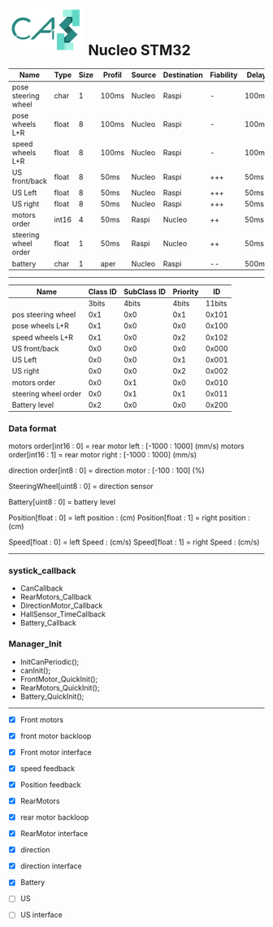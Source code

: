 # <img src="../logo/logo.bmp" width="150"> Nucleo STM32

|Name                | Type   |Size|Profil |Source|Destination|Fiability|Delay|Priority|
|--------------------|--------|----|-------|------|-----------|---------|-----|--------|
|pose steering wheel |char    |1   |100ms  |Nucleo|Raspi      |-        |100ms|-       |
|pose wheels L+R     |float   |8   |100ms  |Nucleo|Raspi      |-        |100ms|-       |
|speed wheels L+R    |float   |8   |100ms  |Nucleo|Raspi      |-        |100ms|-       |
|US front/back       |float   |8   |50ms   |Nucleo|Raspi      |+++      |50ms |+++     |
|US Left             |float   |8   |50ms   |Nucleo|Raspi      |+++      |50ms |+++     |
|US right            |float   |8   |50ms   |Nucleo|Raspi      |+++      |50ms |+++     |
|motors order        |int16   |4   |50ms   |Raspi |Nucleo     |++       |50ms |+       |
|steering wheel order|float   |1   |50ms   |Raspi |Nucleo     |++       |50ms |+       |
|battery             |char    |1   |aper   |Nucleo|Raspi      |--       |500ms|--      |

***

|Name                |Class ID |SubClass ID|Priority |ID    |
|--------------------|---------|-----------|---------|------|
|                    |3bits    |4bits      |4bits    |11bits|
|pos steering wheel  |0x1      |0x0        |0x1      |0x101 |
|pose wheels L+R     |0x1      |0x0        |0x0      |0x100 |
|speed wheels L+R    |0x1      |0x0        |0x2      |0x102 |
|US front/back       |0x0      |0x0        |0x0      |0x000 |
|US Left             |0x0      |0x0        |0x1      |0x001 |
|US right            |0x0      |0x0        |0x2      |0x002 |
|motors order        |0x0      |0x1        |0x0      |0x010 |
|steering wheel order|0x0      |0x1        |0x1      |0x011 |
|Battery level       |0x2      |0x0        |0x0      |0x200 |

### Data format

motors order[int16 : 0] = rear motor left    : [-1000 : 1000] (mm/s)
motors order[int16 : 1] = rear motor right   : [-1000 : 1000] (mm/s)

direction order[int8 : 0] = direction motor  : [-100 : 100] (%)

SteeringWheel[uint8 : 0] = direction sensor 

Battery[uint8 : 0] = battery level

Position[float : 0] = left position 	: (cm)
Position[float : 1] = right position 	: (cm)

Speed[float : 0] = left Speed 	: (cm/s)
Speed[float : 1] = right Speed 	: (cm/s)

***

### systick_callback
 - CanCallback
 - RearMotors_Callback
 - DirectionMotor_Callback
 - HallSensor_TimeCallback
 - Battery_Callback
 
### Manager_Init
 - InitCanPeriodic();
 - canInit();
 - FrontMotor_QuickInit();
 - RearMotors_QuickInit();
 - Battery_QuickInit();
 
***

- [x] Front motors
- [x] front motor backloop
- [x] Front motor interface
- [x] speed feedback
- [x] Position feedback
- [x] RearMotors
- [x] rear motor backloop
- [x] RearMotor interface
- [x] direction
- [x] direction interface
- [x] Battery
- [ ] US
- [ ] US interface

